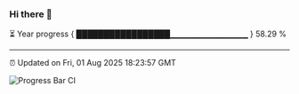 ### Hi there 👋

⏳ Year progress { █████████████████▁▁▁▁▁▁▁▁▁▁▁▁▁ } 58.29 %

---

⏰ Updated on Fri, 01 Aug 2025 18:23:57 GMT

![Progress Bar CI](https://github.com/liununu/liununu/workflows/Progress%20Bar%20CI/badge.svg)
